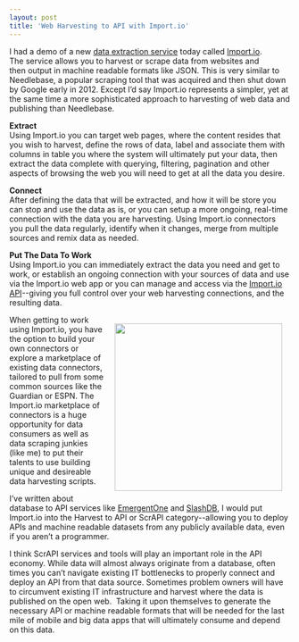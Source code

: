 ```yaml
---
layout: post
title: 'Web Harvesting to API with Import.io'
---
```

<p><a title="Import.io" href="http://import.io"><img style="padding: 15px;" src="https://s3.amazonaws.com/kinlane-productions/api-evangelist/import-io/import-io-logo.png" alt="" align="right" /></a></p>
<p>I had a demo of a new <a href="http://import.io">data extraction service</a> today called <a title="Import.io" href="http://import.io">Import.io</a>.   The service allows you to harvest or scrape data from websites and then output in machine readable formats like JSON.  This is very similar to Needlebase, a popular scraping tool that was acquired and then shut down by Google early in 2012.   Except I&rsquo;d say Import.io represents a simpler, yet at the same time a more sophisticated approach to harvesting of web data and publishing than Needlebase.</p>
<p><strong>Extract</strong><br />Using Import.io you can target web pages, where the content resides that you wish to harvest, define the rows of data, label and associate them with columns in table you where the system will ultimately put your data, then extract the data complete with querying, filtering, pagination and other aspects of browsing the web you will need to get at all the data you desire.</p>
<p><strong>Connect</strong><br />After defining the data that will be extracted, and how it will be store you can stop and use the data as is, or you can setup a more ongoing, real-time connection with the data you are harvesting.  Using Import.io connectors you pull the data regularly, identify when it changes, merge from multiple sources and remix data as needed.</p>
<p><strong>Put The Data To Work</strong><br />Using Import.io you can immediately extract the data you need and get to work, or establish an ongoing connection with your sources of data and use via the Import.io web app or you can manage and access via the&nbsp;<a href="http://docs.import.io/">Import.io API</a>--giving you full control over your web harvesting connections, and the resulting data.</p>
<p><a title="Import.io" href="http://import.io"><img style="padding: 15px;" src="https://s3.amazonaws.com/kinlane-productions/api-evangelist/import-io/import-io-connectors.png" alt="" width="300" align="right" /></a></p>
<p>When getting to work using Import.io, you have the option to build your own connectors or explore a marketplace of existing data connectors, tailored to pull from some common sources like the Guardian or ESPN.  The Import.io marketplace of connectors is a huge opportunity for data consumers as well as data scraping junkies (like me) to put their talents to use building unique and desireable data harvesting scripts.</p>
<p>I&rsquo;ve written about database to API services like <a title="database to api with EmergentOne" href="/2013/03/01/mysql,-postgresql,-rds-to-api-with-emergent-one/">EmergentOne</a> and <a title="database to api with slashdb" href="http://apievangelist.com/2013/03/18/database-to-api-with-slashdb/">SlashDB</a>, I would put Import.io into the Harvest to API or ScrAPI category--allowing you to deploy APIs and machine readable datasets from any publicly available data, even if you aren&rsquo;t a programmer.</p>
<p>I think ScrAPI services and tools will play an important role in the API economy.  While data will almost always originate from a database, often times you can&rsquo;t navigate existing IT bottlenecks to properly connect and deploy an API from that data source.  Sometimes problem owners will have to circumvent existing IT infrastructure and harvest where the data is published on the open web. &nbsp;Taking it upon themselves to generate the necessary API or machine readable formats that will be needed for the last mile of mobile and big data apps that will ultimately consume and depend on this data.</p>